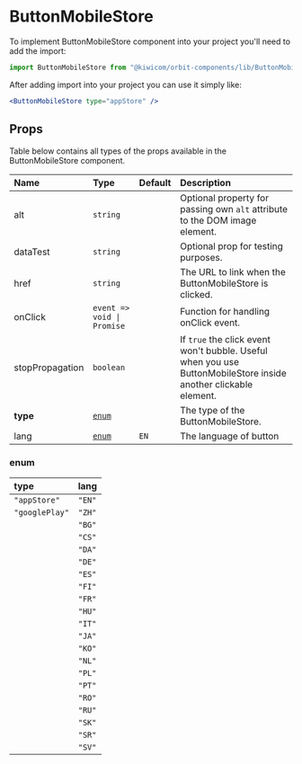# ButtonMobileStore

To implement ButtonMobileStore component into your project you'll need to add the import:

```jsx
import ButtonMobileStore from "@kiwicom/orbit-components/lib/ButtonMobileStore";
```

After adding import into your project you can use it simply like:

```jsx
<ButtonMobileStore type="appStore" />
```

## Props

Table below contains all types of the props available in the ButtonMobileStore component.

| Name            | Type                       | Default | Description                                                                                                     |
| :-------------- | :------------------------- | :------ | :-------------------------------------------------------------------------------------------------------------- |
| alt             | `string`                   |         | Optional property for passing own `alt` attribute to the DOM image element.                                     |
| dataTest        | `string`                   |         | Optional prop for testing purposes.                                                                             |
| href            | `string`                   |         | The URL to link when the ButtonMobileStore is clicked.                                                          |
| onClick         | `event => void \| Promise` |         | Function for handling onClick event.                                                                            |
| stopPropagation | `boolean`                  |         | If `true` the click event won't bubble. Useful when you use ButtonMobileStore inside another clickable element. |
| **type**        | [`enum`](#enum)            |         | The type of the ButtonMobileStore.                                                                              |
| lang            | [`enum`](#enum)            | `EN`    | The language of button                                                                                          |

### enum

| type           | lang   |
| :------------- | :----- |
| `"appStore"`   | `"EN"` |
| `"googlePlay"` | `"ZH"` |
|                | `"BG"` |
|                | `"CS"` |
|                | `"DA"` |
|                | `"DE"` |
|                | `"ES"` |
|                | `"FI"` |
|                | `"FR"` |
|                | `"HU"` |
|                | `"IT"` |
|                | `"JA"` |
|                | `"KO"` |
|                | `"NL"` |
|                | `"PL"` |
|                | `"PT"` |
|                | `"RO"` |
|                | `"RU"` |
|                | `"SK"` |
|                | `"SR"` |
|                | `"SV"` |
